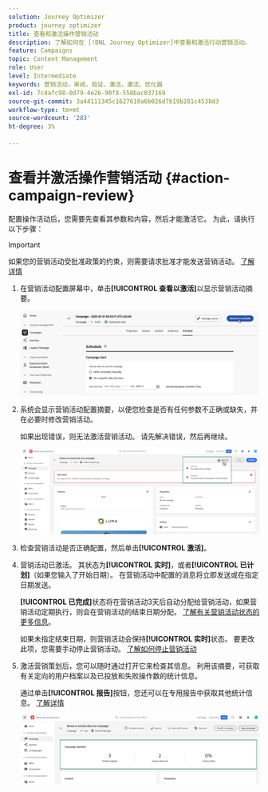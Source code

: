 ```yaml
---
solution: Journey Optimizer
product: journey optimizer
title: 查看和激活操作营销活动
description: 了解如何在 [!DNL Journey Optimizer]中查看和激活行动营销活动。
feature: Campaigns
topic: Content Management
role: User
level: Intermediate
keywords: 营销活动，审阅，验证，激活，激活，优化器
exl-id: 7c4afc98-0d79-4e26-90f8-558bac037169
source-git-commit: 3a44111345c1627610a6b026d7b19b281c4538d3
workflow-type: tm+mt
source-wordcount: '283'
ht-degree: 3%

---
```



# 查看并激活操作营销活动 {#action-campaign-review}

配置操作活动后，您需要先查看其参数和内容，然后才能激活它。 为此，请执行以下步骤：

>[!IMPORTANT]
>
> 如果您的营销活动受批准政策的约束，则需要请求批准才能发送营销活动。 [了解详情](../test-approve/gs-approval.md)

1. 在营销活动配置屏幕中，单击&#x200B;**[!UICONTROL 查看以激活]**&#x200B;以显示营销活动摘要。

   ![](assets/campaign-review.png)

1. 系统会显示营销活动配置摘要，以便您检查是否有任何参数不正确或缺失，并在必要时修改营销活动。

   如果出现错误，则无法激活营销活动。 请先解决错误，然后再继续。

   ![](assets/create-campaign-alerts.png)

1. 检查营销活动是否正确配置，然后单击&#x200B;**[!UICONTROL 激活]**。

1. 营销活动已激活。 其状态为&#x200B;**[!UICONTROL 实时]**，或者&#x200B;**[!UICONTROL 已计划]**（如果您输入了开始日期）。 在营销活动中配置的消息将立即发送或在指定日期发送。

   **[!UICONTROL 已完成]**&#x200B;状态将在营销活动3天后自动分配给营销活动，如果营销活动定期执行，则会在营销活动的结束日期分配。 [了解有关营销活动状态的更多信息](get-started-with-campaigns.md#statuses)。

   如果未指定结束日期，则营销活动会保持&#x200B;**[!UICONTROL 实时]**&#x200B;状态。 要更改此项，您需要手动停止营销活动。 [了解如何停止营销活动](modify-stop-campaign.md)

1. 激活营销策划后，您可以随时通过打开它来检查其信息。 利用该摘要，可获取有关定向的用户档案以及已投放和失败操作数的统计信息。

   通过单击&#x200B;**[!UICONTROL 报告]**&#x200B;按钮，您还可以在专用报告中获取其他统计信息。 [了解详情](../reports/campaign-global-report-cja.md)

   ![](assets/create-campaign-summary.png)
